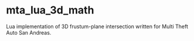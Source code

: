 # mta_lua_3d_math
Lua implementation of 3D frustum-plane intersection written for Multi Theft Auto San Andreas.
